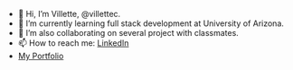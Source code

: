 
- 👋 Hi, I’m Villette, @villettec.
- 🌱 I’m currently learning full stack development at University of Arizona.
- 💞️ I’m also collaborating on several project with classmates.
- 📫 How to reach me: [LinkedIn](https://www.linkedin.com/in/villette-comfort-80ab86234/)
- [My Portfolio](https://villettec.github.io/M2C-Villette_Comfort_Portfolio/)
